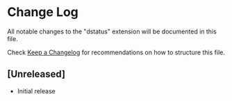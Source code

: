 # Change Log

All notable changes to the "dstatus" extension will be documented in this file.

Check [Keep a Changelog](http://keepachangelog.com/) for recommendations on how to structure this file.

## [Unreleased]

- Initial release